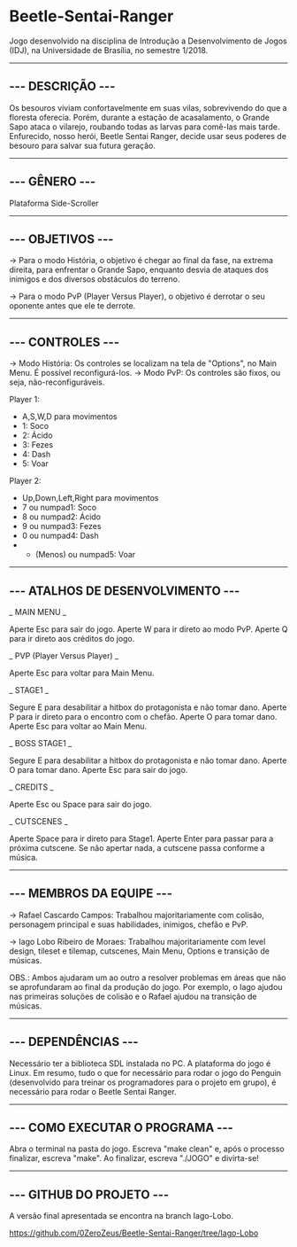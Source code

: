 # Beetle-Sentai-Ranger
Jogo desenvolvido na disciplina de Introdução a Desenvolvimento de Jogos (IDJ), na Universidade de Brasília, no semestre 1/2018.

-----------------
--- DESCRIÇÃO ---
-----------------

Os besouros viviam confortavelmente em suas vilas, sobrevivendo do que a floresta oferecia. Porém, durante a estação de acasalamento, o Grande Sapo ataca o vilarejo, roubando todas as larvas para comê-las mais tarde. Enfurecido, nosso herói, Beetle Sentai Ranger, decide usar seus poderes de besouro para salvar sua futura geração.

--------------
--- GÊNERO ---
--------------

Plataforma Side-Scroller

-----------------
--- OBJETIVOS ---
-----------------

-> Para o modo História, o objetivo é chegar ao final da fase, na extrema direita, para enfrentar o Grande Sapo, enquanto desvia de ataques dos inimigos e dos diversos obstáculos do terreno.

-> Para o modo PvP (Player Versus Player), o objetivo é derrotar o seu oponente antes que ele te derrote.

-----------------
--- CONTROLES ---
-----------------

-> Modo História: Os controles se localizam na tela de "Options", no Main Menu. É possível reconfigurá-los.
-> Modo PvP: Os controles são fixos, ou seja, não-reconfiguráveis.

Player 1:
- A,S,W,D para movimentos
- 1: Soco
- 2: Ácido
- 3: Fezes
- 4: Dash
- 5: Voar

Player 2:
- Up,Down,Left,Right para movimentos
- 7 ou numpad1: Soco
- 8 ou numpad2: Ácido
- 9 ou numpad3: Fezes
- 0 ou numpad4: Dash
- - (Menos) ou numpad5: Voar

----------------------------------
--- ATALHOS DE DESENVOLVIMENTO ---
----------------------------------

_ MAIN MENU _

Aperte Esc para sair do jogo.
Aperte W para ir direto ao modo PvP.
Aperte Q para ir direto aos créditos do jogo.

_ PVP (Player Versus Player) _

Aperte Esc para voltar para Main Menu.

_ STAGE1 _

Segure E para desabilitar a hitbox do protagonista e não tomar dano.
Aperte P para ir direto para o encontro com o chefão.
Aperte O para tomar dano.
Aperte Esc para voltar ao Main Menu.

_ BOSS STAGE1 _

Segure E para desabilitar a hitbox do protagonista e não tomar dano.
Aperte O para tomar dano.
Aperte Esc para sair do jogo.

_ CREDITS _

Aperte Esc ou Space para sair do jogo.

_ CUTSCENES _

Aperte Space para ir direto para Stage1.
Aperte Enter para passar para a próxima cutscene.
Se não apertar nada, a cutscene passa conforme a música.

-------------------------
--- MEMBROS DA EQUIPE ---
-------------------------

-> Rafael Cascardo Campos: Trabalhou majoritariamente com colisão, personagem principal e suas habilidades, inimigos, chefão e PvP.

-> Iago Lobo Ribeiro de Moraes: Trabalhou majoritariamente com level design, tileset e tilemap, cutscenes, Main Menu, Options e transição de músicas.

OBS.: Ambos ajudaram um ao outro a resolver problemas em áreas que não se aprofundaram ao final da produção do jogo. Por exemplo, o Iago ajudou nas primeiras soluções de colisão e o Rafael ajudou na transição de músicas.

--------------------
--- DEPENDÊNCIAS ---
--------------------

Necessário ter a biblioteca SDL instalada no PC.
A plataforma do jogo é Linux.
Em resumo, tudo o que for necessário para rodar o jogo do Penguin (desenvolvido para treinar os programadores para o projeto em grupo), é necessário para rodar o Beetle Sentai Ranger.

--------------------------------
--- COMO EXECUTAR O PROGRAMA ---
--------------------------------

Abra o terminal na pasta do jogo. Escreva "make clean" e, após o processo finalizar, escreva "make". Ao finalizar, escreva "./JOGO" e divirta-se!

-------------------------
--- GITHUB DO PROJETO ---
-------------------------

A versão final apresentada se encontra na branch Iago-Lobo.

https://github.com/0ZeroZeus/Beetle-Sentai-Ranger/tree/Iago-Lobo



